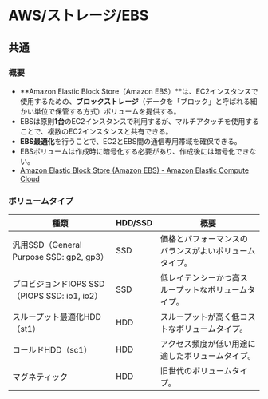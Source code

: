 # AWS/ストレージ/EBS

## 共通

### 概要

- **Amazon Elastic Block Store（Amazon EBS）**は、EC2インスタンスで使用するための、**ブロックストレージ**（データを「ブロック」と呼ばれる細かい単位で保管する方式）ボリュームを提供する。
- EBSは原則**1台**のEC2インスタンスで利用するが、マルチアタッチを使用することで、複数のEC2インスタンスと共有できる。
- **EBS最適化**を行うことで、EC2とEBS間の通信専用帯域を確保できる。
- EBSボリュームは作成時に暗号化する必要があり、作成後には暗号化できない。
- [Amazon Elastic Block Store (Amazon EBS) - Amazon Elastic Compute Cloud](https://docs.aws.amazon.com/ja_jp/AWSEC2/latest/UserGuide/AmazonEBS.html)

### ボリュームタイプ

| 種類                                          | HDD/SSD | 概要                                                   |
| --------------------------------------------- | ------- | ------------------------------------------------------ |
| 汎用SSD（General Purpose SSD: gp2, gp3）      | SSD     | 価格とパフォーマンスのバランスがよいボリュームタイプ。 |
| プロビジョンドIOPS SSD（PIOPS SSD: io1, io2） | SSD     | 低レイテンシーかつ高スループットなボリュームタイプ。   |
| スループット最適化HDD（st1）                  | HDD     | スループットが高く低コストなボリュームタイプ。         |
| コールドHDD（sc1）                            | HDD     | アクセス頻度が低い用途に適したボリュームタイプ。       |
| マグネティック                                | HDD     | 旧世代のボリュームタイプ。                             |

